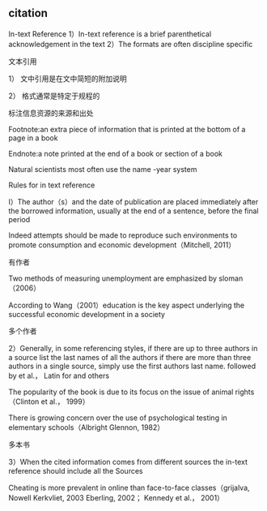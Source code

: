 







## citation





In-text Reference
1）In-text reference is a brief parenthetical acknowledgement in the text
2）The formats are often discipline specific

文本引用

1） 文中引用是在文中简短的附加说明

2） 格式通常是特定于规程的

标注信息资源的来源和出处



Footnote:an extra piece of information that is printed at the bottom of a page in a book 

Endnote:a note printed at the end of a book or section of a book 

Natural scientists most often use the name -year system



Rules for in text reference 

I）The author（s）and the date of publication are placed immediately after the borrowed information, usually at the end of a sentence, before the final period

Indeed attempts should be made to reproduce such environments to promote consumption and economic development（Mitchell, 2011）

有作者

Two methods of measuring unemployment are emphasized by sloman（2006）

According to Wang（2001）education is the key aspect underlying the successful economic development in a society

多个作者

2）Generally, in some referencing styles, if there are up to three authors in a source list the last names of all the authors if there are more than three authors in a single source, simply use the first authors last name. followed by et al.， Latin for and others 

The popularity of the book is due to its focus on the issue of animal rights（Clinton et al.， 1999）

There is growing concern over the use of psychological testing in elementary schools（Albright Glennon, 1982）

多本书

3）When the cited information comes from different sources the in-text reference should include all the Sources 

Cheating is more prevalent in online than face-to-face classes（grijalva, Nowell Kerkvliet, 2003
Eberling, 2002； Kennedy et al.， 2001）


